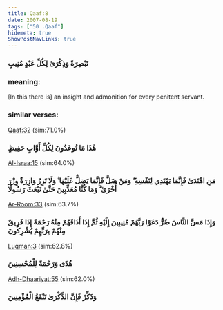 ```yaml
---
title: Qaaf:8
date: 2007-08-19
tags: ["50 .Qaaf"]
hidemeta: true 
ShowPostNavLinks: true 
---
```

### تَبْصِرَةً وَذِكْرَىٰ لِكُلِّ عَبْدٍ مُنِيبٍ
### meaning: 
[In this there is] an insight and admonition for every penitent servant.
### similar verses: 

[Qaaf:32](/50/32) (sim:71.0%)

### هَٰذَا مَا تُوعَدُونَ لِكُلِّ أَوَّابٍ حَفِيظٍ

[Al-Israa:15](/17/15) (sim:64.0%)

### مَنِ اهْتَدَىٰ فَإِنَّمَا يَهْتَدِي لِنَفْسِهِ ۖ وَمَنْ ضَلَّ فَإِنَّمَا يَضِلُّ عَلَيْهَا ۚ وَلَا تَزِرُ وَازِرَةٌ وِزْرَ أُخْرَىٰ ۗ وَمَا كُنَّا مُعَذِّبِينَ حَتَّىٰ نَبْعَثَ رَسُولًا

[Ar-Room:33](/30/33) (sim:63.7%)

### وَإِذَا مَسَّ النَّاسَ ضُرٌّ دَعَوْا رَبَّهُمْ مُنِيبِينَ إِلَيْهِ ثُمَّ إِذَا أَذَاقَهُمْ مِنْهُ رَحْمَةً إِذَا فَرِيقٌ مِنْهُمْ بِرَبِّهِمْ يُشْرِكُونَ

[Luqman:3](/31/3) (sim:62.8%)

### هُدًى وَرَحْمَةً لِلْمُحْسِنِينَ

[Adh-Dhaariyat:55](/51/55) (sim:62.0%)

### وَذَكِّرْ فَإِنَّ الذِّكْرَىٰ تَنْفَعُ الْمُؤْمِنِينَ
